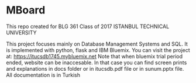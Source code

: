 # MBoard

  This repo created for BLG 361 Class of 2017 ISTANBUL TECHNICAL UNIVERSITY
  
  This project focuses mainly on Database Management Systems and SQL.
  It is implemented with python, flask and IBM Bluemix.
  You can visit the project at: https://itucsdb1745.mybluemix.net
    Note that when bluemix trial period ended, website can be inaccesable. In that case you can find screen prints and explanations in docs folder or in itucsdb.pdf file or in sunum.pptx file. All documentation is in Turkish
